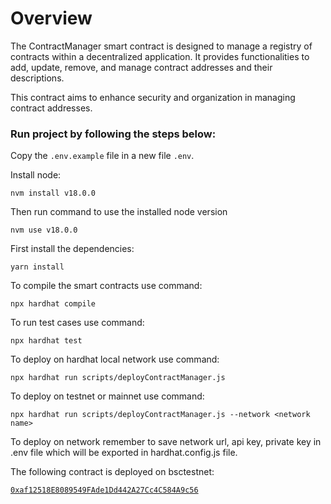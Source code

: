 # Overview

The ContractManager smart contract is designed to manage a registry of contracts within a decentralized application. It provides functionalities to add, update, remove, and manage contract addresses and their descriptions.

This contract aims to enhance security and organization in managing contract addresses.


### Run project by following the steps below:

Copy the ``.env.example`` file in a new file ``.env``.

Install node:
```shell
nvm install v18.0.0
```

Then run command to use the installed node version
```shell
nvm use v18.0.0
```

First install the dependencies:
```shell
yarn install
```
To compile the smart contracts use command:
```shell
npx hardhat compile
```

To run test cases use command:
```shell
npx hardhat test
```

To deploy on hardhat local network use command:
```shell
npx hardhat run scripts/deployContractManager.js
```

To deploy on testnet or mainnet use command:
```shell
npx hardhat run scripts/deployContractManager.js --network <network name>
```

To deploy on network remember to save network url, api key, private key in .env file which will be exported in hardhat.config.js file.

The following contract is deployed on bsctestnet:

[`0xaf12518E8089549FAde1Dd442A27Cc4C584A9c56`](https://testnet.bscscan.com/address/0xaf12518E8089549FAde1Dd442A27Cc4C584A9c56)
